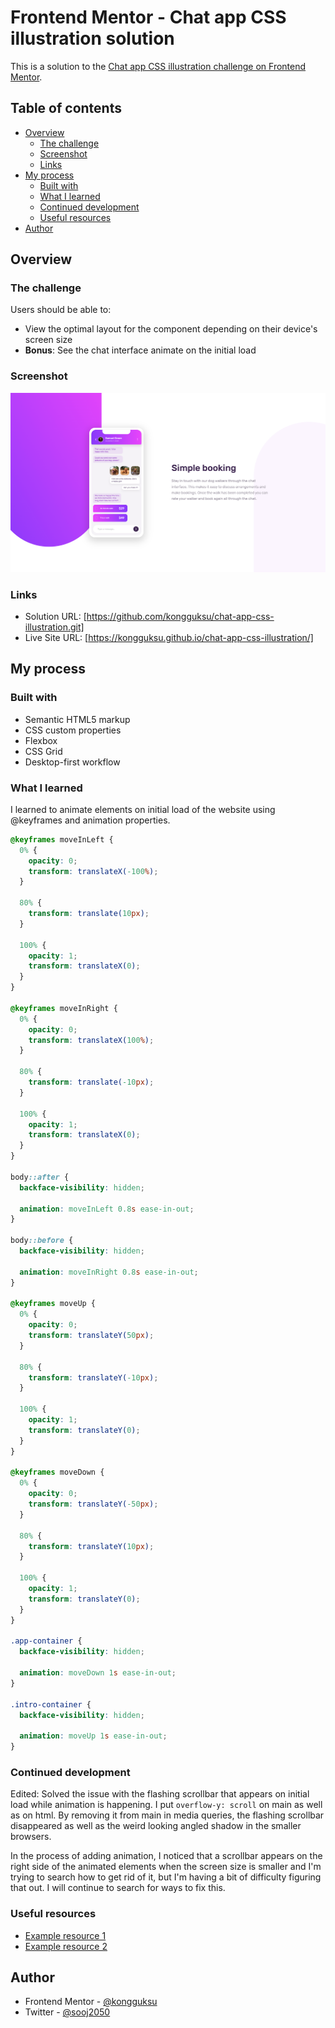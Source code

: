 # Frontend Mentor - Chat app CSS illustration solution

This is a solution to the [Chat app CSS illustration challenge on Frontend Mentor](https://www.frontendmentor.io/challenges/chat-app-css-illustration-O5auMkFqY).

## Table of contents

- [Overview](#overview)
  - [The challenge](#the-challenge)
  - [Screenshot](#screenshot)
  - [Links](#links)
- [My process](#my-process)
  - [Built with](#built-with)
  - [What I learned](#what-i-learned)
  - [Continued development](#continued-development)
  - [Useful resources](#useful-resources)
- [Author](#author)

## Overview

### The challenge

Users should be able to:

- View the optimal layout for the component depending on their device's screen size
- **Bonus**: See the chat interface animate on the initial load

### Screenshot

![](screenshot.jpg)

### Links

- Solution URL: [https://github.com/kongguksu/chat-app-css-illustration.git]
- Live Site URL: [https://kongguksu.github.io/chat-app-css-illustration/]

## My process

### Built with

- Semantic HTML5 markup
- CSS custom properties
- Flexbox
- CSS Grid
- Desktop-first workflow

### What I learned

I learned to animate elements on initial load of the website using @keyframes and animation properties.

```css
@keyframes moveInLeft {
  0% {
    opacity: 0;
    transform: translateX(-100%);
  }

  80% {
    transform: translate(10px);
  }

  100% {
    opacity: 1;
    transform: translateX(0);
  }
}

@keyframes moveInRight {
  0% {
    opacity: 0;
    transform: translateX(100%);
  }

  80% {
    transform: translate(-10px);
  }

  100% {
    opacity: 1;
    transform: translateX(0);
  }
}

body::after {
  backface-visibility: hidden;

  animation: moveInLeft 0.8s ease-in-out;
}

body::before {
  backface-visibility: hidden;

  animation: moveInRight 0.8s ease-in-out;
}

@keyframes moveUp {
  0% {
    opacity: 0;
    transform: translateY(50px);
  }

  80% {
    transform: translateY(-10px);
  }

  100% {
    opacity: 1;
    transform: translateY(0);
  }
}

@keyframes moveDown {
  0% {
    opacity: 0;
    transform: translateY(-50px);
  }

  80% {
    transform: translateY(10px);
  }

  100% {
    opacity: 1;
    transform: translateY(0);
  }
}

.app-container {
  backface-visibility: hidden;

  animation: moveDown 1s ease-in-out;
}

.intro-container {
  backface-visibility: hidden;

  animation: moveUp 1s ease-in-out;
}
```

### Continued development

Edited: Solved the issue with the flashing scrollbar that appears on initial load while animation is happening. I put `overflow-y: scroll` on main as well as on html. By removing it from main in media queries, the flashing scrollbar disappeared as well as the weird looking angled shadow in the smaller browsers.

In the process of adding animation, I noticed that a scrollbar appears on the right side of the animated elements when the screen size is smaller and I'm trying to search how to get rid of it, but I'm having a bit of difficulty figuring that out. I will continue to search for ways to fix this.

### Useful resources

- [Example resource 1](https://css-tricks.com/hide-scrollbars-during-an-animation/)
- [Example resource 2](https://stackoverflow.com/questions/20973870/scrollbar-appears-through-css-animation-transition)

## Author

- Frontend Mentor - [@kongguksu](https://www.frontendmentor.io/profile/kongguksu)
- Twitter - [@sooj2050](https://www.twitter.com/sooj2050)
